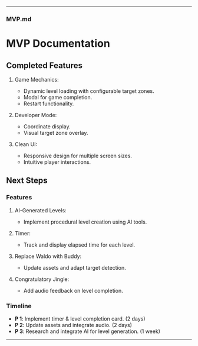 
---

### **MVP.md**


# MVP Documentation

## Completed Features
1. Game Mechanics:
   - Dynamic level loading with configurable target zones.
   - Modal for game completion.
   - Restart functionality.

2. Developer Mode:
   - Coordinate display.
   - Visual target zone overlay.

3. Clean UI:
   - Responsive design for multiple screen sizes.
   - Intuitive player interactions.

## Next Steps
### Features
1. AI-Generated Levels:
   - Implement procedural level creation using AI tools.

2. Timer:
   - Track and display elapsed time for each level.

3. Replace Waldo with Buddy:
   - Update assets and adapt target detection.

4. Congratulatory Jingle:
   - Add audio feedback on level completion.

### Timeline
- **P 1**: Implement timer & level completion card. (2 days)
- **P 2**: Update assets and integrate audio. (2 days)
- **P 3**: Research and integrate AI for level generation. (1 week)

---